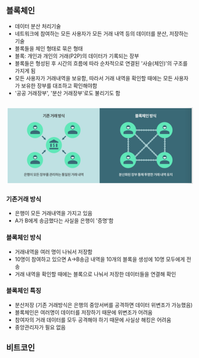 ## 블록체인
- 데이터 분산 처리기술 
- 네트워크에 참여하는 모든 사용자가 모든 거래 내역 등의 데이터를 분산, 저장하는 기술
- 블록들을 체인 형태로 묶은 형태
- 블록: 개인과 개인의 거래(P2P)의 데이터가 기록되는 장부
- 블록들은 형성된 후 시간의 흐름에 따라 순차적으로 연결된 '사슬(체인)'의 구조를 가지게 됨
- 모든 사용자가 거래내역을 보유함, 따라서 거래 내역을 확인할 때에는 모든 사용자가 보유한 장부를 대조하고 확인해야함
- '공공 거래장부', '분산 거래장부'로도 불리기도 함 

## ![사진](https://github.com/leedongjoon121/Reference/blob/img/img/blockChain.png?raw=true)

### 기존거래 방식
- 은행이 모든 거래내역을 가지고 있음
- A가 B에게 송금했다는 사실을 은행이 '증명'함

### 블록체인 방식
- 거래내역을 여러 명이 나눠서 저장함
- 10명이 참여하고 있으면 A->B송금 내역을 10개의 블록을 생성에 10명 모두에게 전송
- 거래 내역을 확인할 때에는 블록으로 나눠서 저장한 데이터들을 연결해 확인

### 블록체인 특징
- 분산저장 (기존 거래방식은 은행의 중앙서버를 공격하면 데이터 위변조가 가능했음)
- 블록체인은 여러명이 데이터를 저장하기 때문에 위변조가 어려움
- 참여자의 거래 데이터를 모두 공격해야 하기 때문에 사실상 해킹은 어려움
- 중앙관리자가 필요 없음


## 비트코인 
